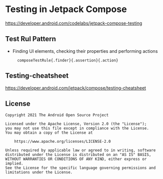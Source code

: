 # Testing in Jetpack Compose
https://developer.android.com/codelabs/jetpack-compose-testing


## Test Rul Pattern
- Finding UI elements, checking their properties and performing actions
        
        composeTestRule{.finder}{.assertion}{.action}

## Testing-cheatsheet
https://developer.android.com/jetpack/compose/testing-cheatsheet


## License
```
Copyright 2021 The Android Open Source Project

Licensed under the Apache License, Version 2.0 (the "License");
you may not use this file except in compliance with the License.
You may obtain a copy of the License at

    https://www.apache.org/licenses/LICENSE-2.0

Unless required by applicable law or agreed to in writing, software
distributed under the License is distributed on an "AS IS" BASIS,
WITHOUT WARRANTIES OR CONDITIONS OF ANY KIND, either express or implied.
See the License for the specific language governing permissions and
limitations under the License.
```
